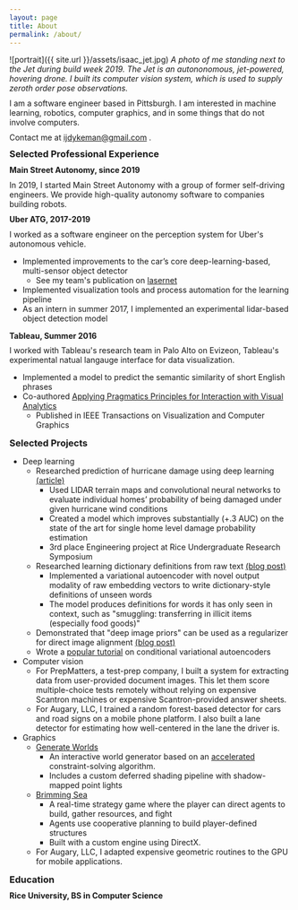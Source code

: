```yaml
---
layout: page
title: About
permalink: /about/
---
```


<style type="text/css">
    h4 {
        margin-bottom: 0;
        margin-top: .7em;
    }
    p {
        margin-bottom: 0;
        margin-top: .7em;
    }
    h3{
        margin-bottom: 0;
        margin-top: .7em;
    }
</style>

![portrait]({{ site.url }}/assets/isaac_jet.jpg)
*A photo of me standing next to the Jet during build week 2019.  The Jet is an autononomous, jet-powered, hovering drone.  I built its computer vision system, which is used to supply zeroth order pose observations.*


I am a software engineer based in Pittsburgh.  I am interested in machine learning, robotics, computer graphics, and in some things that do not involve computers.

Contact me at ijdykeman@gmail.com .




### Selected Professional Experience

#### Main Street Autonomy, since 2019
In 2019, I started Main Street Autonomy with a group of former self-driving engineers.  We provide high-quality autonomy software to companies building robots.

#### Uber ATG, 2017-2019
I worked as a software engineer on the perception system for Uber's autonomous vehicle.
* Implemented improvements to the car’s core deep-learning-based, multi-sensor object
detector
    * See my team's publication on [lasernet](https://arxiv.org/pdf/1904.11466.pdf)
* Implemented visualization tools and process automation for the learning pipeline
* As an intern in summer 2017, I implemented an experimental lidar-based object detection model


#### Tableau, Summer 2016
I worked with Tableau's research team in Palo Alto on Evizeon, Tableau's experimental natual langauge interface for data visualization.
* Implemented a model to predict the semantic similarity of short English phrases
* Co-authored [Applying Pragmatics Principles for Interaction with Visual Analytics](https://ieeexplore.ieee.org/document/8019833)
    * Published in IEEE Transactions on Visualization and Computer Graphics

### Selected Projects
* Deep learning
    * Researched prediction of hurricane damage using deep learning [(article)](https://csweb.rice.edu/news/students-showcase-projects-annual-rice-undergraduate-research-symposium)
        * Used LIDAR terrain maps and convolutional neural networks to evaluate individual homes’ probability of being damaged under given hurricane wind conditions
        * Created a model which improves substantially (+.3 AUC) on the state of the art for single home level damage probability estimation
        * 3rd place Engineering project at Rice Undergraduate Research Symposium
    * Researched learning dictionary definitions from raw text [(blog post)](https://ijdykeman.github.io/ml/2017/05/12/vae-definition-generator.html)
        * Implemented a variational autoencoder with novel output modality of raw embedding vectors to write dictionary-style definitions of unseen words
        * The model produces definitions for words it has only seen in context, such as "smuggling: transferring in illicit items (especially food goods)"
    * Demonstrated that "deep image priors" can be used as a regularizer for direct image alignment [(blog post)](https://ijdykeman.github.io/slam/2019/04/07/simple-depth-from-motion.html)
    * Wrote a [popular tutorial](https://ijdykeman.github.io/ml/2016/12/21/cvae.html) on conditional variational autoencoders
* Computer vision
    * For PrepMatters, a test-prep company, I built a system for extracting data from user-provided document images.  This let them score multiple-choice tests remotely without relying on expensive Scantron machines or expensive Scantron-provided answer sheets.
    * For Augary, LLC, I trained a random forest-based detector for cars and road signs on a mobile phone platform.  I also built a lane detector for estimating how well-centered in the lane the driver is.
* Graphics
    * [Generate Worlds](http://generateworlds.com/)
        * An interactive world generator based on an [accelerated](https://ijdykeman.github.io/procedural_generation/2019/11/08/generate-worlds-algorithm.html) constraint-solving algorithm.
        * Includes a custom deferred shading pipeline with shadow-mapped point lights
    * [Brimming Sea](http://brimmingsea.com/)
        * A real-time strategy game where the player can direct agents to build, gather resources, and fight
        * Agents use cooperative planning to build player-defined structures
        * Built with a custom engine using DirectX.
    * For Augary, LLC, I adapted expensive geometric routines to the GPU for mobile applications.

### Education

#### Rice University, BS in Computer Science
